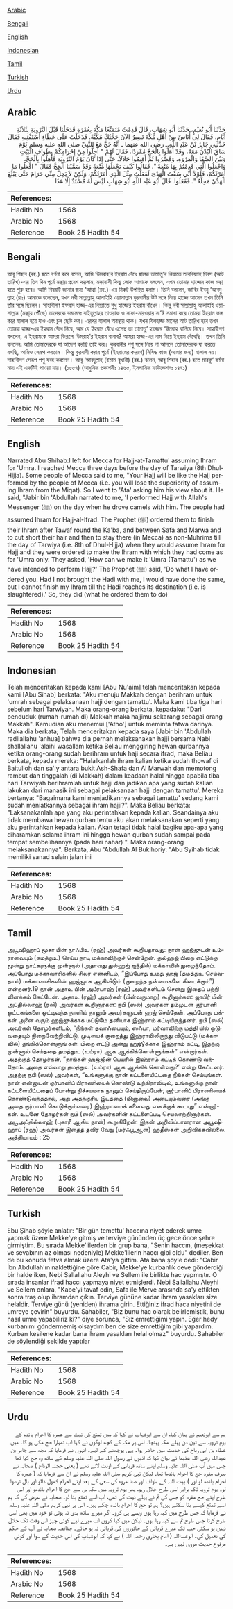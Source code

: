[Arabic](#arabic)

[Bengali](#bengali)

[English](#english)

[Indonesian](#indonesian)

[Tamil](#tamil)

[Turkish](#turkish)

[Urdu](#urdu)

## Arabic


<div dir="rtl" lang="ar" style={{fontSize:'larger',backgroundColor:'#f8f9fa',padding:20}}>
حَدَّثَنَا أَبُو نُعَيْمٍ، حَدَّثَنَا أَبُو شِهَابٍ، قَالَ قَدِمْتُ مُتَمَتِّعًا مَكَّةَ بِعُمْرَةٍ فَدَخَلْنَا قَبْلَ التَّرْوِيَةِ بِثَلاَثَةِ أَيَّامٍ، فَقَالَ لِي أُنَاسٌ مِنْ أَهْلِ مَكَّةَ تَصِيرُ الآنَ حَجَّتُكَ مَكِّيَّةً‏.‏ فَدَخَلْتُ عَلَى عَطَاءٍ أَسْتَفْتِيهِ فَقَالَ حَدَّثَنِي جَابِرُ بْنُ عَبْدِ اللَّهِ ـ رضى الله عنهما ـ أَنَّهُ حَجَّ مَعَ النَّبِيِّ صلى الله عليه وسلم يَوْمَ سَاقَ الْبُدْنَ مَعَهُ، وَقَدْ أَهَلُّوا بِالْحَجِّ مُفْرَدًا، فَقَالَ لَهُمْ ‏"‏ أَحِلُّوا مِنْ إِحْرَامِكُمْ بِطَوَافِ الْبَيْتِ وَبَيْنَ الصَّفَا وَالْمَرْوَةِ، وَقَصِّرُوا ثُمَّ أَقِيمُوا حَلاَلاً، حَتَّى إِذَا كَانَ يَوْمُ التَّرْوِيَةِ فَأَهِلُّوا بِالْحَجِّ، وَاجْعَلُوا الَّتِي قَدِمْتُمْ بِهَا مُتْعَةً ‏"‏‏.‏ فَقَالُوا كَيْفَ نَجْعَلُهَا مُتْعَةً وَقَدْ سَمَّيْنَا الْحَجَّ فَقَالَ ‏"‏ افْعَلُوا مَا أَمَرْتُكُمْ، فَلَوْلاَ أَنِّي سُقْتُ الْهَدْىَ لَفَعَلْتُ مِثْلَ الَّذِي أَمَرْتُكُمْ، وَلَكِنْ لاَ يَحِلُّ مِنِّي حَرَامٌ حَتَّى يَبْلُغَ الْهَدْىُ مَحِلَّهُ ‏"‏‏.‏ فَفَعَلُوا‏.‏ قَالَ أَبُو عَبْد اللَّهِ أَبُو شِهَابٍ لَيْسَ لَهُ مُسْنَدٌ إِلَّا هَذَا
</div>
<div style={{backgroundColor:'#f8f9fa',padding:20, marginBottom: 10}}><table> <thead> <tr> <th>References:</th> <th></th> </tr> </thead> <tbody><tr><td>Hadith No</td><td>1568</td></tr><tr><td>Arabic No</td><td>1568</td></tr><tr><td>Reference</td><td>Book 25 Hadith 54</td></tr></tbody></table></div>

## Bengali


<div dir="ltr" lang="bn" style={{fontSize:'larger',backgroundColor:'#f8f9fa',padding:20}}>
আবূ শিহাব (রহ.) হতে বর্ণনা করে বলেন, আমি ‘উমরাহ’র ইহরাম বেঁধে হাজ্জে তামাত্তু‘র নিয়্যতে তারবিয়্যাহ দিবস (আট তারিখ)-এর তিন দিন পূর্বে মক্কা্য় প্রবেশ করলাম, মক্কা্বাসী কিছু লোক আমাকে বললেন, এখন তোমার হাজ্জের কাজ মক্কা্ হতে শুরু হবে। আমি বিষয়টি জানার জন্য ‘আত্বা (রহ.)-এর নিকট উপস্থিত হলাম। তিনি বললেন, জাবির ইবনু ‘আবদুল্লাহ (রাঃ) আমাকে বলেছেন, যখন নবী সাল্লাল্লাহু আলাইহি ওয়াসাল্লাম কুরবানীর উট সঙ্গে নিয়ে হাজ্জে আসেন তখন তিনি তাঁর সঙ্গে ছিলেন। সাহাবীগণ ইফরাদ হাজ্জ-এর নিয়্যাতে শুধু হাজ্জের ইহরাম বাঁধেন। কিন্তু নবী সাল্লাল্লাহু আলাইহি ওয়াসাল্লাম (মক্কা্য় পৌঁছে) তাদেরকে বললেনঃ বাইতুল্লাহর তাওয়াফ ও সাফা-মারওয়ার সা‘ঈ সমাধা করে তোমরা ইহরাম ভঙ্গ করে হালাল হয়ে যাও এবং চুল ছোট কর। এরপর হালাল অবস্থায় থাক। যখন যিলহাজ্জ মাসের আট তারিখ হবে তখন তোমরা হাজ্জ-এর ইহরাম বেঁধে নিবে, আর যে ইহরাম বেঁধে এসেছ তা তামাত্তু‘ হাজ্জের ‘উমরাহ বানিয়ে নিবে। সাহাবীগণ বললেন, এ ইহরামকে আমরা কিরূপে ‘উমরাহ’র ইহরাম বানাব? আমরা হাজ্জ-এর নাম নিয়ে ইহরাম বেঁধেছি। তখন তিনি বললেনঃ আমি তোমাদেরকে যা আদেশ করছি তাই কর। কুরবানীর পশু সঙ্গে নিয়ে না আসলে তোমাদেরকে যা করতে বলছি, আমিও সেরূপ করতাম। কিন্তু কুরবানী করার পূর্বে (ইহরামের কারণে) নিষিদ্ধ কাজ (আমার জন্য) হালাল নয়। সাহাবীগণ সেরূপ পশু যবহ করলেন। আবূ ‘আবদুল্লাহ্ (ইমাম বুখারী) (রহ.) বলেন, আবূ শিহাব (রহ.) হতে মারফূ‘ বর্ণনা মাত্র এই একটিই পাওয়া যায়। (১৫৫৭) (আধুনিক প্রকাশনীঃ ১৪৬৫, ইসলামিক ফাউন্ডেশনঃ ১৪৭১)
</div>
<div style={{backgroundColor:'#f8f9fa',padding:20, marginBottom: 10}}><table> <thead> <tr> <th>References:</th> <th></th> </tr> </thead> <tbody><tr><td>Hadith No</td><td>1568</td></tr><tr><td>Arabic No</td><td>1568</td></tr><tr><td>Reference</td><td>Book 25 Hadith 54</td></tr></tbody></table></div>

## English


<div dir="ltr" lang="en" style={{fontSize:'larger',backgroundColor:'#f8f9fa',padding:20}}>
Narrated Abu Shihab:I left for Mecca for Hajj-at-Tamattu' assuming Ihram for 'Umra. I reached Mecca three days before the day of Tarwiya (8th Dhul-Hijja). Some people of Mecca said to me, "Your Hajj will be like the Hajj performed by the people of Mecca (i.e. you will lose the superiority of assuming Ihram from the Miqat). So I went to 'Ata' asking him his view about it. He said, "Jabir bin 'Abdullah narrated to me, 'I performed Hajj with Allah's Messenger (ﷺ) on the day when he drove camels with him. The people had assumed Ihram for Hajj-al-Ifrad. The Prophet (ﷺ) ordered them to finish their Ihram after Tawaf round the Ka'ba, and between Safa and Marwa and to cut short their hair and then to stay there (in Mecca) as non-Muhrims till the day of Tarwiya (i.e. 8th of Dhul-Hijja) when they would assume Ihram for Hajj and they were ordered to make the Ihram with which they had come as for 'Umra only. They asked, 'How can we make it 'Umra (Tamattu') as we have intended to perform Hajj?' The Prophet (ﷺ) said, 'Do what I have ordered you. Had I not brought the Hadi with me, I would have done the same, but I cannot finish my Ihram till the Hadi reaches its destination (i.e. is slaughtered).' So, they did (what he ordered them to do)
</div>
<div style={{backgroundColor:'#f8f9fa',padding:20, marginBottom: 10}}><table> <thead> <tr> <th>References:</th> <th></th> </tr> </thead> <tbody><tr><td>Hadith No</td><td>1568</td></tr><tr><td>Arabic No</td><td>1568</td></tr><tr><td>Reference</td><td>Book 25 Hadith 54</td></tr></tbody></table></div>

## Indonesian


<div dir="ltr" lang="id" style={{fontSize:'larger',backgroundColor:'#f8f9fa',padding:20}}>
Telah menceritakan kepada kami [Abu Nu'aim] telah menceritakan kepada kami [Abu Sihab] berkata: "Aku menuju Makkah dengan berihram untuk 'umrah sebagai pelaksanaan hajji dengan tamattu'. Maka kami tiba tiga hari sebelum hari Tarwiyah. Maka orang-orang berkata, kepadaku: "Dari penduduk (rumah-rumah di) Makkah maka hajjimu sekarang sebagai orang Makkah". Kemudian aku menemui ['Atho'] untuk meminta fatwa darinya. Maka dia berkata; Telah menceritakan kepada saya [Jabir bin 'Abdullah radliallahu 'anhua] bahwa dia pernah melaksanakan hajji bersama Nabi shallallahu 'alaihi wasallam ketika Beliau menggiring hewan qurbannya ketika orang-orang sudah berihram untuk haji secara ifrad, maka Beliau berkata, kepada mereka: "Halalkanlah ihram kalian ketika sudah thowaf di Baitulloh dan sa'iy antara bukit Ash-Shafa dan Al Marwah dan memotong rambut dan tinggalah (di Makkah) dalam keadaan halal hingga apabila tiba hari Tarwiyah berihramlah untuk hajji dan jadikan apa yang sudah kalian lakukan dari manasik ini sebagai pelaksanaan hajji dengan tamattu'. Mereka bertanya: "Bagaimana kami menjadikannya sebagai tamattu' sedang kami sudah meniatkannya sebagai ihram hajji?". Maka Beliau berkata: "Laksanakanlah apa yang aku perintahkan kepada kalian. Seandainya aku tidak membawa hewan qurban tentu aku akan melaksanakan seperti yang aku perintahkan kepada kalian. Akan tetapi tidak halal bagiku apa-apa yang diharamkan selama ihram ini hingga hewan qurban sudah sampai pada tempat sembelihannya (pada hari nahar) ". Maka orang-orang melaksanakannya". Berkata, Abu 'Abdullah Al Buklhoriy: "Abu Syihab tidak memiliki sanad selain jalan ini
</div>
<div style={{backgroundColor:'#f8f9fa',padding:20, marginBottom: 10}}><table> <thead> <tr> <th>References:</th> <th></th> </tr> </thead> <tbody><tr><td>Hadith No</td><td>1568</td></tr><tr><td>Arabic No</td><td>1568</td></tr><tr><td>Reference</td><td>Book 25 Hadith 54</td></tr></tbody></table></div>

## Tamil


<div dir="ltr" lang="ta" style={{fontSize:'larger',backgroundColor:'#f8f9fa',padding:20}}>
அபூஷிஹாப் மூசா பின் நாஃபிஉ (ரஹ்) அவர்கள் கூறியதாவது: நான் ஹஜ்ஜுடன் உம்ராவையும் (தமத்துஉ) செய்ய நாடி மக்காவிற்குச் சென்றேன். துல்ஹஜ் பிறை எட்டுக்கு மூன்று நாட்களுக்கு முன்னால் (அதாவது துல்ஹஜ் ஐந்தில்) மக்காவில் நுழைந்தோம். அப்போது மக்காவாசிகளில் சிலர் என்னிடம், “இப்போது உமது ஹஜ் (தமத்துஉ செய்வதால்) மக்காவாசிகளின் ஹஜ்ஜாக ஆகிவிடும் (குறைந்த நன்மைகளே கிடைக்கும்”) என்றனர்.19 நான் அதாஉ பின் அபீரபாஹ் (ரஹ்) அவர்களிடம் சென்று இதைப் பற்றி விளக்கம் கேட்டேன். அதாஉ (ரஹ்) அவர்கள் (பின்வருமாறு) கூறினார்கள்: ஜாபிர் பின் அப்தில்லாஹ் (ரலி) அவர்கள் கூறினார்கள்: நபி (ஸல்) அவர்கள் தம்முடன் குர்பானி ஒட்டகங்களை ஓட்டிவந்த நாளில் நானும் அவர்களுடன் ஹஜ் செய்தேன். அப்போது மக்கள் அனை வரும் ஹஜ்ஜுக்காக மட்டுமே தனியாக இஹ்ராம் கட்டியிருந்தனர். நபி (ஸல்) அவர்கள் தோழர்களிடம், “நீங்கள் தவாஃபையும், ஸஃபா, மர்வாவிற்கு மத்தி யில் ஓடுவதையும் நிறைவேற்றிவிட்டு, முடியைக் குறைத்து இஹ்ராமிலிருந்து விடுபட்டு (மக்காவில்) தங்கிக்கொள்ளுங் கள். பிறை எட்டு அன்று ஹஜ்ýக்காக இஹ்ராம் கட்டி, இதற்கு முன்னால் செய்ததை தமத்துஉ (உம்ரா) ஆக ஆக்கிக்கொள்ளுங்கள்” என்றார்கள். அதற்குத் தோழர்கள், “நாங்கள் ஹஜ்ஜின் பெயரில் இஹ்ராம் கட்டிக் கொண்டு வந்தோம். அதை எவ்வாறு தமத்துஉ (உம்ரா) ஆக ஆக்கிக் கொள்வது?’ என்று கேட்டனர். அதற்கு நபி (ஸல்) அவர்கள், “உங்களுக்கு நான் கட்டளையிட்டதை நீங்கள் செய்யுங்கள். நான் என்னுடன் குர்பானிப் பிராணியைக் கொண்டு வந்திராவிடில், உங்களுக்கு நான் கட்டளையிட்டதைப் போன்று நிச்சயமாக நானும் செய்திருப்பேன்; குர்பானிப் பிராணியைக் கொண்டுவந்ததால், அது அதற்குரிய இடத்தை (மினாவை) அடையும்வரை (அங்கு அதை குர்பானி கொடுக்கும்வரை) இஹ்ராமைக் களைவது எனக்குக் கூடாது” என்றார்கள். உடனே தோழர்கள் நபி (ஸல்) அவர்களின் கட்டளைப்படி செயலாற்றினார்கள். அபூஅப்தில்லாஹ் (புகாரீ ஆகிய நான்) கூறுகிறேன்: இதன் அறிவிப்பாளரான அபூஷிஹாப் (ரஹ்) அவர்கள் இதைத் தவிர வேறு (மர்ஃபூஆன) ஹதீஸ்கள் அறிவிக்கவில்லை. அத்தியாயம் : 25
</div>
<div style={{backgroundColor:'#f8f9fa',padding:20, marginBottom: 10}}><table> <thead> <tr> <th>References:</th> <th></th> </tr> </thead> <tbody><tr><td>Hadith No</td><td>1568</td></tr><tr><td>Arabic No</td><td>1568</td></tr><tr><td>Reference</td><td>Book 25 Hadith 54</td></tr></tbody></table></div>

## Turkish


<div dir="ltr" lang="tr" style={{fontSize:'larger',backgroundColor:'#f8f9fa',padding:20}}>
Ebu Şihab şöyle anlatır: "Bir gün temettu' haccına niyet ederek umre yapmak üzere Mekke'ye gitmiş ve terviye gününden üç gece önce şehre girmiştim. Bu sırada Mekke'lilerden bir grup bana, "Senin haccın, (meşekkat ve sevabının az olması nedeniyle) Mekke'lilerin haccı gibi oldu" dediler. Ben de bu konuda fetva almak üzere Ata'ya gittim. Ata bana şöyle dedi: "Cabir İbn Abdullah'ın naklettiğine göre Cabir, Mekke'ye kurbanlık deve gönderdiği bir halde iken, Nebi Sallallahu Aleyhi ve Sellem ile birlikte hac yap­mıştır. O sırada insanlar ifrad haccı yapmaya niyet etmişlerdi. Nebi Sallallahu Aleyhi ve Sellem onlara, "Kabe'yi tavaf edin, Safa ile Merve arasında sa'y ettikten sonra traş olup ihramdan çıkın. Terviye gününe kadar ihram yasakları size helaldir. Terviye günü (yeniden) ihrama girin. Ettiğiniz ifrad haca niyetini de umreye çevirin" buyurdu. Sahabiler, "Biz bunu hac olarak belirlemiştik, bunu nasıl umre yapabiliriz kî?" diye sorunca, "Sız emrettiğimi yapın. Eğer hedy kurbanımı göndermemiş olsaydım ben de size emrettiğim gibi yapardım. Kurban kesilene kadar bana ihram yasakları helal olmaz" buyurdu. Sahabiler de söylendiği şekilde yaptılar
</div>
<div style={{backgroundColor:'#f8f9fa',padding:20, marginBottom: 10}}><table> <thead> <tr> <th>References:</th> <th></th> </tr> </thead> <tbody><tr><td>Hadith No</td><td>1568</td></tr><tr><td>Arabic No</td><td>1568</td></tr><tr><td>Reference</td><td>Book 25 Hadith 54</td></tr></tbody></table></div>

## Urdu


<div dir="rtl" lang="ur" style={{fontSize:'larger',backgroundColor:'#f8f9fa',padding:20}}>
ہم سے ابونعیم نے بیان کیا، ان سے ابوشہاب نے کہا کہ میں تمتع کی نیت سے عمرہ کا احرام باندھ کے یوم ترویہ سے تین دن پہلے مکہ پہنچا۔ اس پر مکہ کے کچھ لوگوں نے کہا اب تمہارا حج مکی ہو گا۔ میں عطاء بن ابی رباح کی خدمت میں حاضر ہوا۔ یہی پوچھنے کے لیے۔ انہوں نے فرمایا کہ مجھ سے جابر بن عبداللہ رضی اللہ عنہما نے بیان کیا کہ انہوں نے رسول اللہ صلی اللہ علیہ وسلم کے ساتھ وہ حج کیا تھا جس میں آپ صلی اللہ علیہ وسلم اپنے ساتھ قربانی کے اونٹ لائے تھے ( یعنی حجتہ الوداع ) صحابہ نے صرف مفرد حج کا احرام باندھا تھا۔ لیکن نبی کریم صلی اللہ علیہ وسلم نے ان سے فرمایا کہ ( عمرہ کا احرام باندھ لو اور ) بیت اللہ کے طواف اور صفا مروہ کی سعی کے بعد اپنے احرام کھول ڈالو اور بال ترشوا لو۔ یوم ترویہ تک برابر اسی طرح حلال رہو، پھر یوم ترویہ میں مکہ ہی سے حج کا احرام باندھو اور اس طرح اپنے حج مفرد کو جس کی تم نے پہلے نیت کی تھی، اب اسے تمتع بنا لو۔ صحابہ نے عرض کی کہ ہم اسے تمتع کیسے بنا سکتے ہیں؟ ہم تو حج کا احرام باندھ چکے ہیں۔ اس پر نبی کریم صلی اللہ علیہ وسلم نے فرمایا کہ جس طرح میں کہہ رہا ہوں ویسے ہی کرو۔ اگر میرے ساتھ ہدی نہ ہوتی تو خود میں بھی اسی طرح کرتا جس طرح تم سے کہہ رہا ہوں۔ لیکن میں کیا کروں اب میرے لیے کوئی چیز اس وقت تک حلال نہیں ہو سکتی جب تک میرے قربانی کے جانوروں کی قربانی نہ ہو جائے۔ چنانچہ صحابہ نے آپ کے حکم کی تعمیل کی۔ ابوعبداللہ ( امام بخاری رحمہ اللہ ) نے کہا کہ ابوشہاب کی اس حدیث کے سوا اور کوئی مرفوع حدیث مروی نہیں ہے۔
</div>
<div style={{backgroundColor:'#f8f9fa',padding:20, marginBottom: 10}}><table> <thead> <tr> <th>References:</th> <th></th> </tr> </thead> <tbody><tr><td>Hadith No</td><td>1568</td></tr><tr><td>Arabic No</td><td>1568</td></tr><tr><td>Reference</td><td>Book 25 Hadith 54</td></tr></tbody></table></div>